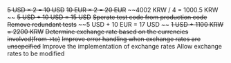 ~~5 USD × 2 = 10 USD~~
~~10 EUR × 2 = 20 EUR~~ 
~~4002 KRW / 4 = 1000.5 KRW ~~
~~5 USD + 10 USD = 15 USD~~
~~Sperate test code from production code~~
~~Remove redundant tests~~
~~5 USD + 10 EUR = 17 USD ~~
~~1 USD + 1100 KRW = 2200 KRW~~
~~Determine exchange rate based on the currencies involved(from->to)~~
~~Improve error handling when exchange rates are unsepcified~~
Improve the implementation of exchange rates
Allow exchange rates to be modified